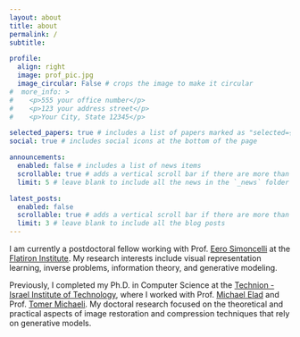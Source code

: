 ```yaml
---
layout: about
title: about
permalink: /
subtitle: 

profile:
  align: right
  image: prof_pic.jpg
  image_circular: False # crops the image to make it circular
#  more_info: >
#    <p>555 your office number</p>
#    <p>123 your address street</p>
#    <p>Your City, State 12345</p>

selected_papers: true # includes a list of papers marked as "selected={true}"
social: true # includes social icons at the bottom of the page

announcements:
  enabled: false # includes a list of news items
  scrollable: true # adds a vertical scroll bar if there are more than 3 news items
  limit: 5 # leave blank to include all the news in the `_news` folder

latest_posts:
  enabled: false
  scrollable: true # adds a vertical scroll bar if there are more than 3 new posts items
  limit: 3 # leave blank to include all the blog posts
---
```

I am currently a postdoctoral fellow working with Prof. <a href="https://www.cns.nyu.edu/~eero/">Eero Simoncelli</a> at the <a href="https://www.simonsfoundation.org/flatiron/">Flatiron Institute</a>. My research interests include visual representation learning, inverse problems, information theory, and generative modeling.

Previously, I completed my Ph.D. in Computer Science at the <a href="https://www.technion.ac.il/">Technion - Israel Institute of Technology</a>, where I worked with Prof. <a href="https://elad.cs.technion.ac.il/">Michael Elad</a> and Prof. <a href="https://tomer.net.technion.ac.il/">Tomer Michaeli</a>. My doctoral research focused on the theoretical and practical aspects of image restoration and compression techniques that rely on generative models.
